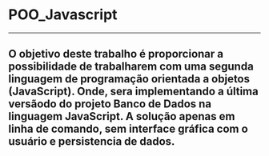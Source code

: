 # POO_Javascript
-----------------------------------------------------------------------------
O objetivo deste trabalho é proporcionar a possibilidade de trabalharem com uma segunda linguagem de programação orientada a objetos (JavaScript). Onde, sera implementando a última versãodo do projeto Banco de Dados na **linguagem JavaScript**. A solução apenas em linha de comando, sem interface gráfica com o usuário e persistencia de dados.
-----------------------------------------------------------------------------
